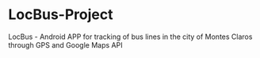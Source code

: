 LocBus-Project
==============

LocBus - Android APP for tracking of bus lines in the city of Montes Claros through GPS and Google Maps API

